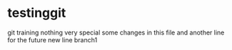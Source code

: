 # testinggit
git training nothing very special
some changes in this file
and another line for the future
new line branch1
